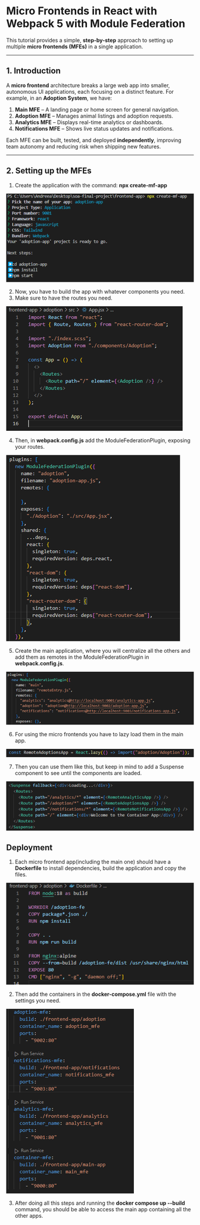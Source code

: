 # Micro Frontends in React with Webpack 5 with Module Federation

This tutorial provides a simple, **step-by-step** approach to setting up multiple **micro frontends (MFEs)** in a single application.

---

## 1. Introduction

A **micro frontend** architecture breaks a large web app into smaller, autonomous UI applications, each focusing on a distinct feature. For example, in an **Adoption System**, we have:

1. **Main MFE** – A landing page or home screen for general navigation.
2. **Adoption MFE** – Manages animal listings and adoption requests.
3. **Analytics MFE** – Displays real-time analytics or dashboards.
4. **Notifications MFE** – Shows live status updates and notifications.

Each MFE can be built, tested, and deployed **independently**, improving team autonomy and reducing risk when shipping new features.

---

## 2. Setting up the MFEs

1. Create the application with the command: **npx create-mf-app**

![alt text](image.png)

2. Now, you have to build the app with whatever components you need.
3. Make sure to have the routes you need. 

![alt text](image-1.png)

4. Then, in **webpack.config.js** add the ModuleFederationPlugin, exposing your routes.

![alt text](image-2.png)

5. Create the main application, where you will centralize all the others and add them as remotes in the ModuleFederationPlugin in **webpack.config.js**.

![alt text](image-3.png)

6. For using the micro frontends you have to lazy load them in the main app. 

![alt text](image-4.png)

7. Then you can use them like this, but keep in mind to add a Suspense component to see until the components are loaded.

![alt text](image-5.png)


## Deployment

1. Each micro frontend app(including the main one) should have a **Dockerfile** to install dependencies, build the application and copy the files.

![alt text](image-6.png)

2. Then add the containers in the **docker-compose.yml** file with the settings you need.

![alt text](image-7.png)

3. After doing all this steps and running the **docker compose up --build** command, you should be able to access the main app containing all the other apps.
